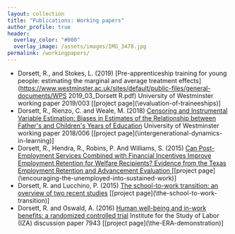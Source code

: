 ```yaml
---
layout: collection
title: "Publications: Working papers"
author_profile: true
header:
  overlay_color: "#000"
  overlay_image: /assets/images/IMG_3478.jpg
permalink: /workingpapers/
---
```

* Dorsett, R., and Stokes, L. (2019) [Pre-apprenticeship training for young people: estimating the marginal and average treatment effects](https://www.westminster.ac.uk/sites/default/public-files/general-documents/WPS 2019_03_Dorsett R.pdf) University of Westminster working paper 2019/003 [[project page](\evaluation-of-traineeships\)]
* Dorsett, R., Rienzo, C. and Weale, M. (2018) [Censoring and Instrumental Variable Estimation: Biases in Estimates of the Relationship between Father's and Children's Years of Education](https://www.westminster.ac.uk/sites/default/public-files/general-documents/Working%20Paper%20Series%202018_006_Dorsett%20R.pdf) University of Westminster working paper 2018/006 [[project page](\intergenerational-dynamics-in-learning\)]
* Dorsett, R., Hendra, R., Robins, P. And Williams, S. (2015) [Can Post-Employment Services Combined with Financial Incentives Improve Employment Retention for Welfare Recipients? Evidence from the Texas Employment Retention and Advancement Evaluation ](http://www.niesr.ac.uk/publications/can-post-employment-services-combined-financial-incentives-improve-employment-retenti-0#.V6HxUTVcQgQ) [[project page](\encouraging-the-unemployed-into-sustained-work\)]
* Dorsett, R. and Lucchino, P. (2015) [The school-to-work transition: an overview of two recent studies](http://niesr.ac.uk/sites/default/files/publications/dp445.pdf) [[project page](\the-school-to-work-transition\)]
* Dorsett, R. and Oswald, A. (2016) [Human well-being and in-work benefits: a randomized controlled trial](http://ftp.iza.org/dp7943.pdf) Institute for the Study of Labor (IZA) discussion paper 7943 [[project page](\the-ERA-demonstration\)]

